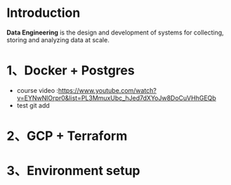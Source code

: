 # Introduction

**Data Engineering** is the design and development of systems for collecting, storing and analyzing data at scale.

# 1、Docker + Postgres

- course video :<https://www.youtube.com/watch?v=EYNwNlOrpr0&list=PL3MmuxUbc_hJed7dXYoJw8DoCuVHhGEQb>
- test git add

# 2、GCP + Terraform

# 3、Environment setup
